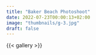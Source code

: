 ```yaml
---
title: "Baker Beach Photoshoot"
date: 2022-07-23T00:00:13+02:00
image: "thumbnails/g-3.jpg"
draft: false
---
```


{{< gallery >}} 
